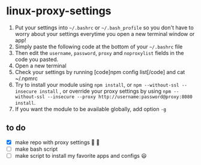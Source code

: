 # linux-proxy-settings

1. Put your settings into `~/.bashrc` or `~/.bash_profile` so you don't have to worry about your settings everytime you open a new terminal window or app!
2. Simply paste the following code at the bottom of your `~/.bashrc` file
3. Then edit the `username`, `password`, `proxy` and `noproxylist` fields in the code you pasted.
4. Open a new terminal
5. Check your settings by running [code]npm config list[/code] and cat ~/.npmrc
6. Try to install your module using `npm install`, or `npm --without-ssl --insecure install` , or override your proxy settings by using `npm --without-ssl --insecure --proxy http://username:password@proxy:8080 install`.
7. If you want the module to be available globally, add option `-g`

## to do
- [x] make repo with proxy settings :tada: :rofl:
- [ ] make bash script
- [ ] make script to install my favorite apps and configs :smiley:
